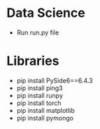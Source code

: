 # Data Science
+ Run run.py file

# Libraries
+ pip install PySide6==6.4.3
+ pip install ping3
+ pip install runpy
+ pip install torch
+ pip install matplotlib
+ pip install pymongo
